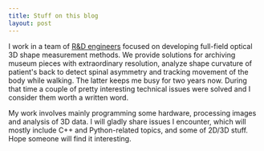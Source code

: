 ```yaml
---
title: Stuff on this blog
layout: post
---
```

I work in a team of [R&D engineers](http://ogx.mchtr.pw.edu.pl/) focused on developing full-field optical 3D shape measurement methods. We provide solutions for archiving museum pieces with extraordinary resolution, analyze shape curvature of patient's back to detect spinal asymmetry and tracking movement of the body while walking. The latter keeps me busy for two years now. During that time a couple of pretty interesting technical issues were solved and I consider them worth a written word. 

My work involves mainly programming some hardware, processing images and analysis of 3D data. I will gladly share issues I encounter, which will mostly include C++ and Python-related topics, and some of 2D/3D stuff. Hope someone will find it interesting.